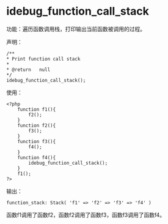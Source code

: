 # idebug\_function\_call\_stack

功能：遍历函数调用栈，打印输出当前函数被调用的过程。

声明：

```
/**
* Print function call stack
*
* @return   null
*/
idebug_function_call_stack();
```

使用：

```
<?php
    function f1(){
        f2();
    }
    function f2(){
        f3();
    }
    function f3(){
        f4();
    }
    function f4(){
        idebug_function_call_stack();
    }
    f1();
?>
```

输出：

```
function_stack: Stack( 'f1' => 'f2' => 'f3' => 'f4' )
```

函数f1调用了函数f2，函数f2调用了函数f3，函数f3调用了函数f4。



